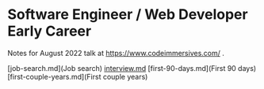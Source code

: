 # Software Engineer / Web Developer Early Career

Notes for August 2022 talk at https://www.codeimmersives.com/ .

[job-search.md](Job search)
[interview.md](Interview)
[first-90-days.md](First 90 days)
[first-couple-years.md](First couple years)

